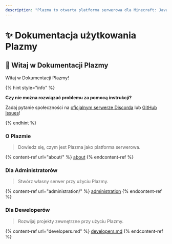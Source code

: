 ```yaml
---
description: "Plazma to otwarta platforma serwerowa dla Minecraft: Java Edition, która dodaje eksperymentalną optymalizację opartą na papierze i możliwość dostosowania wielu mechanizmów gry."
---
```


# ✨ Dokumentacja użytkowania Plazmy

## 👋 Witaj w Dokumentacji Plazmy

Witaj w Dokumentacji Plazmy!

{% hint style="info" %}

**Czy nie można rozwiązać problemu za pomocą instrukcji?**

Zadaj pytanie społeczności na [oficjalnym serwerze Discorda](https://discord.gg/MmfC52K8A8) lub [GitHub Issues](https://github.com/PlazmaMC/PlazmaBukkit/issues)!

{% endhint %}

### O Plazmie

> Dowiedz się, czym jest Plazma jako platforma serwerowa.

{% content-ref url="about/" %}
[about](about/)
{% endcontent-ref %}

### Dla Administratorów

> Stwórz własny serwer przy użyciu Plazmy.

{% content-ref url="administration/" %}
[administration](administration/)
{% endcontent-ref %}

### Dla Deweloperów

> Rozwijaj projekty zewnętrzne przy użyciu Plazmy.

{% content-ref url="developers.md" %}
[developers.md](developers.md)
{% endcontent-ref %}
